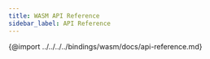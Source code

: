 ```yaml
---
title: WASM API Reference
sidebar_label: API Reference
---
```


{@import ../../../../bindings/wasm/docs/api-reference.md}